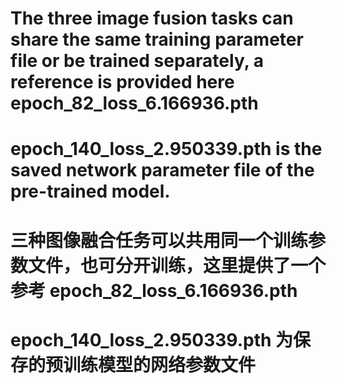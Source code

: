 # The three image fusion tasks can share the same training parameter file or be trained separately, a reference is provided here epoch_82_loss_6.166936.pth
# epoch_140_loss_2.950339.pth is the saved network parameter file of the pre-trained model.

# 三种图像融合任务可以共用同一个训练参数文件，也可分开训练，这里提供了一个参考 epoch_82_loss_6.166936.pth
# epoch_140_loss_2.950339.pth 为保存的预训练模型的网络参数文件

